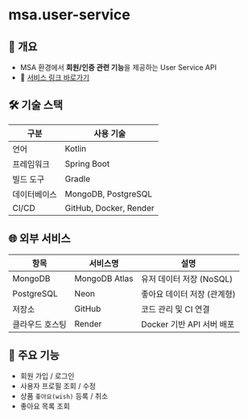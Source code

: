 # msa.user-service

## 🧩 개요
- MSA 환경에서 **회원/인증 관련 기능**을 제공하는 User Service API
- 🔗 [서비스 링크 바로가기](https://msa-user-service.onrender.com)

## 🛠 기술 스택

| 구분       | 사용 기술             |
|------------|------------------------|
| 언어       | Kotlin                 |
| 프레임워크 | Spring Boot            |
| 빌드 도구  | Gradle                 |
| 데이터베이스 | MongoDB, PostgreSQL    |
| CI/CD      | GitHub, Docker, Render |

## 🌐 외부 서비스

| 항목           | 서비스명           | 설명                         |
|----------------|--------------------|------------------------------|
| MongoDB        | MongoDB Atlas      | 유저 데이터 저장 (NoSQL)     |
| PostgreSQL     | Neon               | 좋아요 데이터 저장 (관계형)  |
| 저장소         | GitHub             | 코드 관리 및 CI 연결         |
| 클라우드 호스팅 | Render             | Docker 기반 API 서버 배포      |

## 🚀 주요 기능
- 회원 가입 / 로그인
- 사용자 프로필 조회 / 수정
- 상품 `좋아요(wish)` 등록 / 취소
- 좋아요 목록 조회